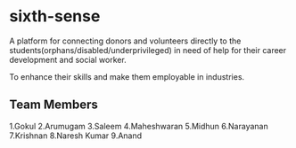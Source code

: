 # sixth-sense

A platform for connecting donors and volunteers directly to the students(orphans/disabled/underprivileged) in need of help for their career development and social worker.

To enhance their skills and make them employable in industries.

Team Members
------------

1.Gokul
2.Arumugam
3.Saleem
4.Maheshwaran
5.Midhun
6.Narayanan
7.Krishnan
8.Naresh Kumar
9.Anand
